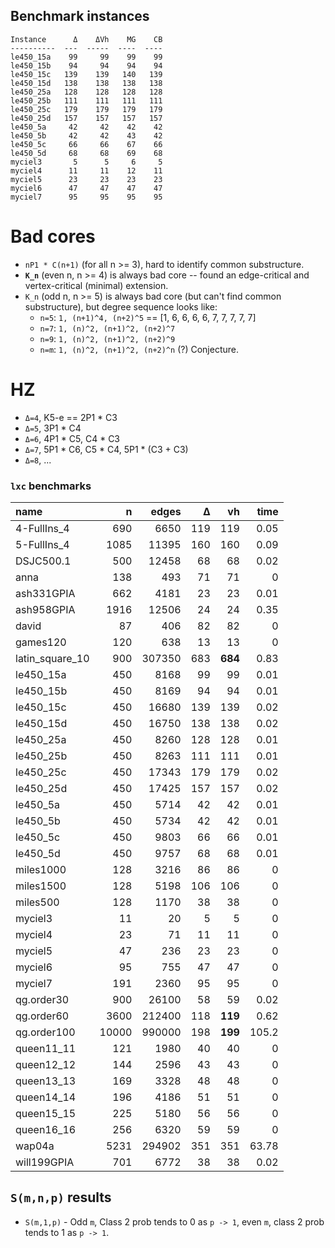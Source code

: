 ## Benchmark instances

    Instance      Δ    ΔVh    MG    CB
    ----------  ---  -----  ----  ----
    le450_15a    99     99    99    99
    le450_15b    94     94    94    94
    le450_15c   139    139   140   139
    le450_15d   138    138   138   138
    le450_25a   128    128   128   128
    le450_25b   111    111   111   111
    le450_25c   179    179   179   179
    le450_25d   157    157   157   157
    le450_5a     42     42    42    42
    le450_5b     42     42    43    42
    le450_5c     66     66    67    66
    le450_5d     68     68    69    68
    myciel3       5      5     6     5
    myciel4      11     11    12    11
    myciel5      23     23    23    23
    myciel6      47     47    47    47
    myciel7      95     95    95    95

# Bad cores

 - `nP1 * C(n+1)` (for all n >= 3), hard to identify common substructure.
 - **`K_n`** (even n, n >= 4) is always bad core -- found an edge-critical and vertex-critical (minimal) extension.
 - `K_n` (odd n, n >= 5) is always bad core (but can't find common substructure),
 but degree sequence looks like:
   - `n=5`: `1, (n+1)^4, (n+2)^5` == [1, 6, 6, 6, 6, 7, 7, 7, 7, 7]
   - `n=7`: `1, (n)^2, (n+1)^2, (n+2)^7`
   - `n=9`: `1, (n)^2, (n+1)^2, (n+2)^9`
   - `n=m`: `1, (n)^2, (n+1)^2, (n+2)^n` (?) Conjecture.

# HZ

 - `Δ=4`, K5-e == 2P1 * C3
 - `Δ=5`, 3P1 * C4
 - `Δ=6`, 4P1 * C5, C4 * C3
 - `Δ=7`, 5P1 * C6, C5 * C4, 5P1 * (C3 + C3)
 - `Δ=8`, ...

### `lxc` benchmarks

| name            |     n |   edges |   Δ |   vh |   time |
|:----------------|------:|--------:|----:|-----:|-------:|
| 4-FullIns_4     |   690 |    6650 | 119 |  119 |   0.05 |
| 5-FullIns_4     |  1085 |   11395 | 160 |  160 |   0.09 |
| DSJC500.1       |   500 |   12458 |  68 |   68 |   0.02 |
| anna            |   138 |     493 |  71 |   71 |   0    |
| ash331GPIA      |   662 |    4181 |  23 |   23 |   0.01 |
| ash958GPIA      |  1916 |   12506 |  24 |   24 |   0.35 |
| david           |    87 |     406 |  82 |   82 |   0    |
| games120        |   120 |     638 |  13 |   13 |   0    |
| latin_square_10 |   900 |  307350 | 683 |  **684** |   0.83 |
| le450_15a       |   450 |    8168 |  99 |   99 |   0.01 |
| le450_15b       |   450 |    8169 |  94 |   94 |   0.01 |
| le450_15c       |   450 |   16680 | 139 |  139 |   0.02 |
| le450_15d       |   450 |   16750 | 138 |  138 |   0.02 |
| le450_25a       |   450 |    8260 | 128 |  128 |   0.01 |
| le450_25b       |   450 |    8263 | 111 |  111 |   0.01 |
| le450_25c       |   450 |   17343 | 179 |  179 |   0.02 |
| le450_25d       |   450 |   17425 | 157 |  157 |   0.02 |
| le450_5a        |   450 |    5714 |  42 |   42 |   0.01 |
| le450_5b        |   450 |    5734 |  42 |   42 |   0.01 |
| le450_5c        |   450 |    9803 |  66 |   66 |   0.01 |
| le450_5d        |   450 |    9757 |  68 |   68 |   0.01 |
| miles1000       |   128 |    3216 |  86 |   86 |   0    |
| miles1500       |   128 |    5198 | 106 |  106 |   0    |
| miles500        |   128 |    1170 |  38 |   38 |   0    |
| myciel3         |    11 |      20 |   5 |    5 |   0    |
| myciel4         |    23 |      71 |  11 |   11 |   0    |
| myciel5         |    47 |     236 |  23 |   23 |   0    |
| myciel6         |    95 |     755 |  47 |   47 |   0    |
| myciel7         |   191 |    2360 |  95 |   95 |   0    |
| qg.order30      |   900 |   26100 |  58 |   59 |   0.02 |
| qg.order60      |  3600 |  212400 | 118 |  **119** |   0.62 |
| qg.order100     | 10000 |  990000 | 198 |  **199** | 105.2  |
| queen11_11      |   121 |    1980 |  40 |   40 |   0    |
| queen12_12      |   144 |    2596 |  43 |   43 |   0    |
| queen13_13      |   169 |    3328 |  48 |   48 |   0    |
| queen14_14      |   196 |    4186 |  51 |   51 |   0    |
| queen15_15      |   225 |    5180 |  56 |   56 |   0    |
| queen16_16      |   256 |    6320 |  59 |   59 |   0    |
| wap04a          |  5231 |  294902 | 351 |  351 |  63.78 |
| will199GPIA     |   701 |    6772 |  38 |   38 |   0.02 |

## `S(m,n,p)` results

 - `S(m,1,p)` - Odd `m`, Class 2 prob tends to 0 as `p -> 1`,
   even `m`, class 2 prob tends to 1 as `p -> 1`.
